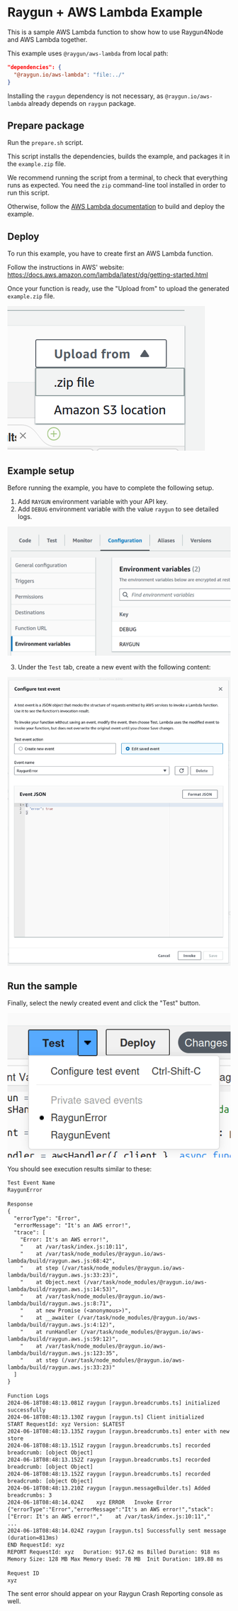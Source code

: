 # Raygun + AWS Lambda Example

This is a sample AWS Lambda function to show how to use Raygun4Node and AWS Lambda together.

This example uses `@raygun/aws-lambda` from local path:

```json
"dependencies": {
  "@raygun.io/aws-lambda": "file:../"
}
```

Installing the `raygun` dependency is not necessary, as `@raygun.io/aws-lambda` already depends on `raygun` package.

## Prepare package

Run the `prepare.sh` script.

This script installs the dependencies, builds the example, and packages it in the `example.zip` file.

We recommend running the script from a terminal, to check that everything runs as expected.
You need the `zip` command-line tool installed in order to run this script.

Otherwise, follow the [AWS Lambda documentation](https://docs.aws.amazon.com/lambda/latest/dg/nodejs-package.html) to build and deploy the example.

## Deploy

To run this example, you have to create first an AWS Lambda function.

Follow the instructions in AWS' website: https://docs.aws.amazon.com/lambda/latest/dg/getting-started.html

Once your function is ready, use the "Upload from" to upload the generated `example.zip` file.

![Upload Image](../assets/example-1.png)

## Example setup

Before running the example, you have to complete the following setup.

1. Add `RAYGUN` environment variable with your API key.
2. Add `DEBUG` environment variable with the value `raygun` to see detailed logs.

![Environment Variables](../assets/example-2.png)

3. Under the `Test` tab, create a new event with the following content:

![Error event](../assets/example-3.png)

## Run the sample

Finally, select the newly created event and click the "Test" button.

![Send test](../assets/example-4.png)

You should see execution results similar to these:

```
Test Event Name
RaygunError

Response
{
  "errorType": "Error",
  "errorMessage": "It's an AWS error!",
  "trace": [
    "Error: It's an AWS error!",
    "    at /var/task/index.js:10:11",
    "    at /var/task/node_modules/@raygun.io/aws-lambda/build/raygun.aws.js:68:42",
    "    at step (/var/task/node_modules/@raygun.io/aws-lambda/build/raygun.aws.js:33:23)",
    "    at Object.next (/var/task/node_modules/@raygun.io/aws-lambda/build/raygun.aws.js:14:53)",
    "    at /var/task/node_modules/@raygun.io/aws-lambda/build/raygun.aws.js:8:71",
    "    at new Promise (<anonymous>)",
    "    at __awaiter (/var/task/node_modules/@raygun.io/aws-lambda/build/raygun.aws.js:4:12)",
    "    at runHandler (/var/task/node_modules/@raygun.io/aws-lambda/build/raygun.aws.js:59:12)",
    "    at /var/task/node_modules/@raygun.io/aws-lambda/build/raygun.aws.js:123:35",
    "    at step (/var/task/node_modules/@raygun.io/aws-lambda/build/raygun.aws.js:33:23)"
  ]
}

Function Logs
2024-06-18T08:48:13.081Z raygun [raygun.breadcrumbs.ts] initialized successfully
2024-06-18T08:48:13.130Z raygun [raygun.ts] Client initialized
START RequestId: xyz Version: $LATEST
2024-06-18T08:48:13.135Z raygun [raygun.breadcrumbs.ts] enter with new store
2024-06-18T08:48:13.151Z raygun [raygun.breadcrumbs.ts] recorded breadcrumb: [object Object]
2024-06-18T08:48:13.152Z raygun [raygun.breadcrumbs.ts] recorded breadcrumb: [object Object]
2024-06-18T08:48:13.152Z raygun [raygun.breadcrumbs.ts] recorded breadcrumb: [object Object]
2024-06-18T08:48:13.210Z raygun [raygun.messageBuilder.ts] Added breadcrumbs: 3
2024-06-18T08:48:14.024Z	xyz	ERROR	Invoke Error 	{"errorType":"Error","errorMessage":"It's an AWS error!","stack":["Error: It's an AWS error!","    at /var/task/index.js:10:11","    ...
2024-06-18T08:48:14.024Z raygun [raygun.ts] Successfully sent message (duration=813ms)
END RequestId: xyz
REPORT RequestId: xyz	Duration: 917.62 ms	Billed Duration: 918 ms	Memory Size: 128 MB	Max Memory Used: 78 MB	Init Duration: 189.88 ms

Request ID
xyz
```

The sent error should appear on your Raygun Crash Reporting console as well.
